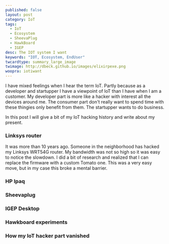 ```yaml
---
published: false
layout: post
category: IoT
tags: 
  - IoT
  - Ecosystem
  - SheevaPlug
  - HawkBoard
  - IGEP
desc: The IOT system I want
keywords: "IOT, Ecosystem, EndUser"
twcardtype: summary_large_image 
twimage: http://dbeck.github.io/images/elixirpexe.png
woopra: iotiwant
---
```


I have mixed feelings when I hear the term IoT. Partly because as a developer and startupper I have a viewpoint of IoT than I have when I am a customer. My developer part is more like a hacker with interest all the devices around me. The consumer part don't really want to spend time with these thingies only benefit from them. The startupper wants to do business.

In this post I will give a bit of my IoT hacking history and write about my present.

### Linksys router

It was more than 10 years ago. Someone in the neighborhood has hacked my Linksys WRT54G router. My bandwidth was not so high so it was easy to notice the slowdown. I did a bit of research and realized that I can replace the firmware with a custom Tomato one. This was a very easy move, but in my case this broke a mental barrier.

### HP Ipaq

### Sheevaplug

### IGEP Desktop

### Hawkboard experiments

### How my IoT hacker part vanished



